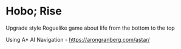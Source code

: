 # Hobo; Rise
Upgrade style Roguelike game about life from the bottom to the top

Using
A* AI Navigation - https://arongranberg.com/astar/

